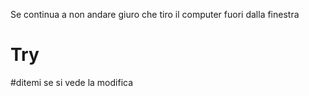 Se continua a non andare giuro che tiro il computer fuori dalla finestra 
# Try
#ditemi se si vede la modifica
